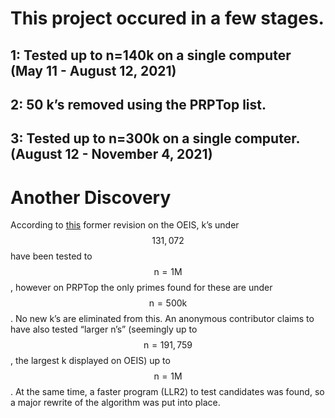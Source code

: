 # This project occured in a few stages.

## 1: Tested up to n=140k on a single computer (May 11 - August 12, 2021)
## 2: 50 k’s removed using the PRPTop list.
## 3: Tested up to n=300k on a single computer. (August 12 - November 4, 2021)
# Another Discovery
According to [this](https://oeis.org/history/view?seq=A216189&v=9) former revision on the OEIS, k’s under $$ \mathsf{131,072} $$ have been tested to $$ \mathsf{n=1M} $$, however on PRPTop the only primes found for these are under $$ \mathsf{n=500k} $$. No new k’s are eliminated from this. An anonymous contributor claims to have also tested “larger n’s” (seemingly up to $$ \mathsf{n=191,759} $$, the largest k displayed on OEIS) up to $$ \mathsf{n=1M} $$.
At the same time, a faster program (LLR2) to test candidates was found, so a major rewrite of the algorithm was put into place.
